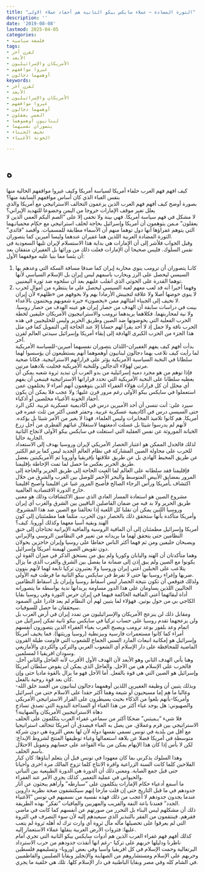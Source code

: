 ```yaml
---
title: "الثورة المضادة – عملاء سايكس بيكو الثانية هم أحفاد عملاء الاولى"
description: ''
date: '2019-08-08'
lastmod: 2025-04-05
categories:
- فلسفة سياسية
tags:
- لقرن آخر
- الأبعد
- الأمريكان والإسرائيليون
- غيروا مواقفهم
- أوهمهما دجالون
keywords:
- لقرن آخر
- الأبعد
- الأمريكان والإسرائيليون
- غيروا مواقفهم
- أوهمهما دجالون
- العمي يعقلون
- لبنانيون أوهموهما
- يتصوران نفسيهما
- تخيف الجبناء
- الخونة الأغبياء

---
```

# **ه**

كيف افهم فهم العرب حلفاء أمريكا لسياسة أمريكا وكيف غيروا مواقفهم الحالية منها بنفس الغباء الذي كان أساس مواقفهم السابقة منها؟  
بصورة أوضح كيف أفهم فهم العرب الذين يزعمون التحالف الاستراتيجي مع أمريكا والذي يعلل تغير موقف الإمارات خروجا من اليمن وخضوعا للتهديد الإيراني؟  
لا مشكل في فهم سياسة أمريكا. فهي بينة ولا تخفى إلا على “الصم البكم العمي الذين لا يعقلون” مـمن يتوهمون أن أمريكا وإسرائيل بحاجة لحلف استراتيجي مع حكام محمياتـهما التي يتوهم غفراؤها أنها دول توهما منهم أن الأسماء مطابقة للمسميات. وأقصد “قائدي” الثورة المضادة العربية اللذين هما غفيران عندهما وليسا أميرين كما يتصوران.  
وقبل الجواب فلأشر إلى أن الإمارات هي بداية هذا الاستسلام لإيران تليها السعودية في نفس السلوك. فليس صحيحا أن الإمارات فعلت ذلك من ورائها بل الغفيران متفقان بعد أن يئسا مما بنيا عليه موقفهما الأول:  
1. كانـا يتصوران أن ترومب ينوي محاربة إيران كما صدقا مسافة السكة التي وعدهم بها السيسي ليحصل على الرز ويحارب باسمهم ليس إيران بل الإسلام السياسي لأنها توهما القدرة على الحوثي الذي انقلب عليهم بعد أن سلحوه ضد ثورة اليمنيين.  
2. وفهما أخيرا أنه قد لعب معهم لعبة السيسي ليحصل على ما ينتظره من أموال لحرب لا ينوي خوضها أصلا ولا علاقة لتجييش الأرمادا بهم ولا بخوفهم من «ظلهم» لأن إيران لا تخيف إلى الجبناء أمثالهم ممن «يخصون» خيرة شعوبهم ويحتمون بالأعداء.  
بينت في دراسات سابقة أن الهدف من حصار إيران هو عينه الهدف من حصار روسيا. ولا نية لمحاربتهما. فكلاهما يريدهما ترومب والاستراتيجيون الأمريكان حليفين لخطة الحرب الفعلية التي يخوضونها ضد الصين وطريق الحرير وليس للخليجيين في هذه الحرب ناقة ولا جمل إذ لا أحد يقرأ لهم حسابا إلا عند الحاجة إلى التمويل كما في مثل هذا الجزء من الحرب الكبرى الهادفة إلى إبقاء أمريكا وإسرائيل سيدتي العالم لقرن آخر.  
بدأت أفهم كيف يفهم الغفيران-اللذان يتصوران نفسيهما أميرين-للسياسة الأمريكية لما رأيت كيف تلاعب بهما دجالون لبنانيون أوهموهما أنهم يستطيعون أن يؤسسوا لهما سلطانا في النخبة السياسية الأمريكية يؤثر على قراراتهم الاستراتيجية. فكانا ضحية مرتين لهؤلاء الدجالين وللنخبة الأمريكية فحلبت بلادهما مرتين.  
فإذا توهم من هو مجرد دمية إسرائيلية من بدو العرب أن تبديد ثروة شعبه يمكن أن يعطيه سلطانا على النخبة الأمريكية التي تحدد قراراتها الاستراتيجية فينبغي أن يفهم أي محلل أن كل قرارات هؤلاء الغفراء الذين يتوهمون أنهم أمراء لا يختلفون عمن استعملوا في سايكس بيكو الأولى رغم مرور قرن عليها: ولا عجب فلا يمكن أن يكون أحفاد الخونة الأغبياء مخلصين أو أذكياء.  
سيرد علي: أنت تنسى أن أحد الأميرين درس في أكاديمية عسكرية غربية. لكن الرد حتى السيسي درس في أكاديمية عسكرية غربية. وحفتر قضى أكثر من ثلث عمره في أمريكا. هم كانوا تلاميذ المخابرات وليس العلماء. فهذا لا يغير من الأمر شيئا بل يؤكده. لأنهم لم يدرسوا شيئا بل غسلت ادمغتهما لاستغلال غبائهم الفطري من أجل زرع الخيانة الموروثة عن نفس العقلية التي استغلت في سايكس بيكو الأولى لانجاح الثانية الجارية حاليا.  
لذلك فالجدل الممكن هو اعتبار الحصار الأمريكي لإيران وروسيا يهدف إلى الاستعداد للحرب على محاولة الصين المشاركة في نظام العالم الجديد ليس كما يزعم الكثير عن طريق المحيط الهادي بل عن طريق علاقتها بإفريقيا وأوروبا ثم الأمريكيتين بفضل طريق الحرير بعكس ما حصل لما تمت الإحاطة بإقليمنا.  
فإقليمنا فقد سلطانه على العالم لما الغيت الحاجة إلى طريق الحرير والحاجة إلى المرور بمضايق الأبيض المتوسط والبحر الأحمر للوصل بين الغرب والشرق من خلال اكتشاف ـأمريكا ورأس الرجاء الصالح فأصبح المرور غنيا عن اقليمنا وأصبح اقليمنا خارج الدورة الاقتصادية العالمية.  
مشروع الصين هو استعادة المسار العادي الذي سبق الاكتشافات وذلك هو معنى طريق الحرير ولا بد فيه من ضمان الفاصلين الباقيين بين الشرق والغرب أي إيران وروسيا اللتين يمكن أن تقلبا كل اللعبة إذا تحالفتا مع الصين ضد هذا المشروع. وأمريكا متأكدة بأنها ستحقق ذلك بالحصار دون الحرب. مثلما هما مطمئنتان إلى كون الهند وبقية آسيا معهما وكذلك أوروبا. كيف؟  
أمريكا وإسرائيل مطمئنان إلى أن المافية الروسية والمافية الإيرانية تحتاجان إلى خنق النظامين حتى يتحقق لهما ما يريدانه من تغيير في النظامين الروسي والإيراني ويصبحان حليفين ومن ثم فهما أكثر الناس حفاظا على روسيا وإيران حاجزين يحولان دون تقويض الصين لهيمنة أمريكا وإسرائيل.  
وهما متأكدتان أن الهند واليابان وكوريا ولم يبق من يستحق الذكر في ميزان القوة لن يكونوا مع الصين ولم يبق إذن إلى ضمانة ما يفصل بين الشرق والغرب الذي ما يزال يتلاعب على الحبلين أعني إيران وروسيا ولا يعتبرون تركيا تابعة لهما لأنهم ينوون ضربها وإغراء روسيا بها حتى لا تفرط في سايكس بيكو الثانية ما فرطت فيه الأولى.  
ولذلك فتوقعي أن تكون نتيجة الحصار ليس أسقاط روسيا وإيران بل اسقاط النظامين الحاليين اللذين يساومان على هذا الدور مساومة يريدانها ندية بواسطة ما يتصورانه أداة لبقائهما أعني المافية الحاكمة فيهما في إيران حرس الثورة وفي روسيا بقايا الكاجي بي من حول بوتين. فهؤلاء لما يتبين لهم أن النظام لم يعد قادرا على الصمود سيحققان ما حصل للسوفيات.  
ومقابل ذلك لن ينزعج الأمريكان والإسرائيليون من تمدد إيران في أرض العرب بل ولن يزعجهما تقدم روسيا على حساب تركيا في سايكس بيكو ثانية تمكن إسرائيل من اتمام وعد بلفور بوعد ترومب ويصبح العرب بغباء الغفراء الذين يتصورون أنفسهم أمراء كما كانوا مستعمرات فارسية وبيزنطية (روسيا وريثتها). فما يخيف أمريكا وإسرائيل هو إمكانية انبعاث المارد السني الجماع للشعوب التي قاومت طيلة القرون الماضية للمحافظة على دار الإسلام أي الشعوب العربي والتركي والكردي والأمازيغي وسودان افريقيا ا لمسلمين.  
وهنا يأتي الهدف الثاني وهو الأبعد لأن الهدف الأول الأقرب لأنه العاجل والثاني آجل. فالحرب على الإسلام هي من الآجل. والعاجل الذي يمكن أن يقوض سلطان أمريكا وإسرائيل هو الصين التي هي قوة بالفعل. أما الآجل فهو ما يزال بالقوة ماديا حتى وإن كان بعد قوة روحية بالفعل.  
وبذلك يتبين أن وظيفة الغفيرين اللذين أوهمهما دجالون لبنانيون من أفسد خلق الله-وغالبا ما هم إما مسيحيون أو شيعة وهما أكثر حقدا على الاسلام حتى من اسرائيل وأمريكا-بأنهم بلغوا من الذكاء بحيث يسيطرون على القرار الاستراتيجي الأمريكي والصهيوني: هل يوجد غباء أكثر من هذا الغباء أو السذاجة البدوية التي تصدق تساذج دهاة الاستراتيجيين الأمريكان والصهاينة؟  
فلا شيء “يـميتني” ضحكا أكثر من سماعي غفراء العرب يتكلمون على الحلف الاستراتيجي بين قزم وعملاق. من يصل به الغباء فيصدق أن أمريكا تتحالف استراتيجيا مع أقل من بلدية في تونس تسمي نفسها دولة لأن لها بعض الثروة هي دون شركة متوسطة في أمريكا فضلا عن بلاهة استعمالها وغباء توظيفها المنتج لشروط الإبداع: لكن لا بأس إذا كان هذا الإيهام يمكن من بناء القواعد على حسابهم وتمويل الاحتلال باسم الحلف.  
وهذا السلوك يذكرني بما كان معهودا في تونس قبل أن يتعلم أبناؤها: كان كبار الفلاحين كلما كانت السنة الزراعية وافرة الانتاج كلما تزوج المالك مرة اخرى وأحيانا حتى قبل جمع الصابة. ومعنى ذلك أن الدورة هي الدورة الطبيعية بين النباتي والحيواني في عملية التعمير. كذلك يجري الأمر عند الغفراء.  
ما أسمع أدعياء حكام الإمارات يتكلمون على “سبارطه” وأراهم يبحثون عن آثار جدودهم في ما قبل التاريخ حتى إن قلت مازحا إنهم سيكتشفون صحة نظرية داروين عندما يجدون جدودهم لا أعجب من ذلك فهذه نفسية من نسميهم في تونس “الأغنياء الجدد” فعندنا باعة النفة والفريب والمهربين والمافيات “تفكر” بهذه الطريقة.  
ذلك أن مشكلهم ليس البناء بل التحرر من صورتهم عن أنفسهم كما كانت في ماضي فقرهم. فينتقمون من الفقر بالتبذير الذي سيعيدهم إليه لأن سوء التصرف في الثروة التي لم يعرقوا على تحصيلها مآله مآل ثروة أي وارث ترك له أهله ثروة لم يتعب عليها: فثروات الأرض العربية ينقلها عملاء الاستعمار إليه.  
كذلك أفهم فهم غفراء العرب الذين هم أدوات سايكس بيكو الثانية التي تجري أمام ناظرنا ودليلها حربهم على تركيا -رغم انها أنقذت جدودهم من حرب الاسترداد البرتغالية وحمت الإسلام في كل افريقيا وآسيا وفي بعض اوروبا- وتسليمهم فلسطين وحربهم على الإسلام ومستشاروهم من الصهاينة والإنجليز وبقايا الصليبين والفاطميين في الشام كله وفي مصر وبقايا الباطنية في دار الإسلام كلها. تلك هي خلفية ما يجري.

###

